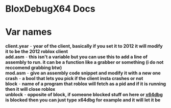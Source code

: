 # BloxDebugX64 Docs


# Var names

**client.year** - **year of the client, basically if you set it to 2012 it will modify it to be the 2012 roblox client**
<br>
**add.asm** - **this isn't a variable but you can use this to add a line of assembly to run. it can be a function like a grabber or something (i do not reccomend grabbing btw)**
<br>
**mod.asm** - **give an assembly code snippet and modify it with a new one**
<br>
**crash** - **a bool that lets you pick if the client insta crashes or not**
<br>
**block** - **name of a program that roblox will fetch as a pid and if it is running then it will close roblox**
<br>
**unblock** - **opposite of block, if someone blocked stuff on here or [x64dbg](https://github.com/x64dbg/x64dbg) is blocked then you can just type x64dbg for example and it will let it be**
